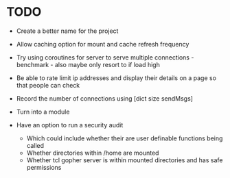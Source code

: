 # TODO

* Create a better name for the project

* Allow caching option for mount and cache refresh frequency
* Try using coroutines for server to serve multiple connections - benchmark - also maybe only resort to if load high
* Be able to rate limit ip addresses and display their details on a page
  so that people can check
* Record the number of connections using [dict size sendMsgs]
* Turn into a module
* Have an option to run a security audit
  - Which could include whether their are user definable functions being called
  - Whether directories within /home are mounted
  - Whether tcl gopher server is within mounted directories and has safe permissions
